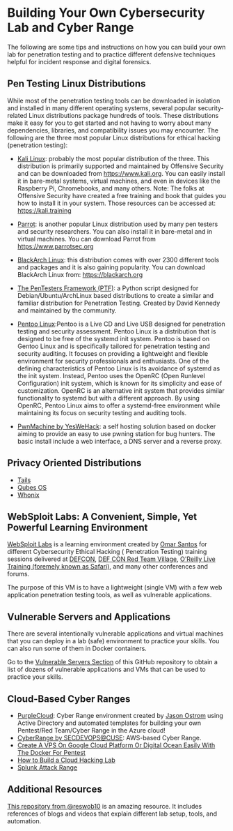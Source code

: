 # Building Your Own Cybersecurity Lab and Cyber Range

The following are some tips and instructions on how you can build your own lab for penetration testing and to practice different defensive techniques helpful for incident response and digital forensics.

## Pen Testing Linux Distributions

While most of the penetration testing tools can be downloaded in isolation and installed in many different operating systems, several popular security-related Linux distributions package hundreds of tools. These distributions make it easy for you to get started and not having to worry about many dependencies, libraries, and compatibility issues you may encounter. The following are the three most popular Linux distributions for ethical hacking (penetration testing): 

- [Kali Linux](https://www.kali.org): probably the most popular distribution of the three. This distribution is primarily supported and maintained by Offensive Security and can be downloaded from https://www.kali.org. You can easily install it in bare-metal systems, virtual machines, and even in devices like the Raspberry Pi, Chromebooks, and many others.
Note: The folks at Offensive Security have created a free training and book that guides you how to install it in your system. Those resources can be accessed at: https://kali.training 

- [Parrot](https://www.parrotsec.org): is another popular Linux distribution used by many pen testers and security researchers. You can also install it in bare-metal and in virtual machines. You can download Parrot from https://www.parrotsec.org

- [BlackArch Linux](https://blackarch.org): this distribution comes with over 2300 different tools and packages and it is also gaining popularity. You can download BlackArch Linux from: https://blackarch.org

- [The PenTesters Framework (PTF)](https://github.com/trustedsec/ptf): a Python script designed for Debian/Ubuntu/ArchLinux based distributions to create a similar and familiar distribution for Penetration Testing. Created by David Kennedy and maintained by the community.

- [Pentoo Linux](https://www.pentoo.ch/):Pentoo is a Live CD and Live USB designed for penetration testing and security assessment. Pentoo Linux is a distribution that is designed to be free of the systemd init system. Pentoo is based on Gentoo Linux and is specifically tailored for penetration testing and security auditing. It focuses on providing a lightweight and flexible environment for security professionals and enthusiasts. One of the defining characteristics of Pentoo Linux is its avoidance of systemd as the init system. Instead, Pentoo uses the OpenRC (Open Runlevel Configuration) init system, which is known for its simplicity and ease of customization. OpenRC is an alternative init system that provides similar functionality to systemd but with a different approach. By using OpenRC, Pentoo Linux aims to offer a systemd-free environment while maintaining its focus on security testing and auditing tools. 

- [PwnMachine by YesWeHack](https://github.com/yeswehack/pwn-machine): a self hosting solution based on docker aiming to provide an easy to use pwning station for bug hunters. The basic install include a web interface, a DNS server and a reverse proxy.

## Privacy Oriented Distributions

- [Tails](https://tails.boum.org/)
- [Qubes OS](https://www.qubes-os.org)
- [Whonix](https://www.whonix.org/)

## WebSploit Labs: A Convenient, Simple, Yet Powerful Learning Environment

[WebSploit Labs](https://websploit.org/) is a learning environment created by [Omar Santos](https://omarsantos.io) for different Cybersecurity Ethical Hacking ( Penetration Testing) training sessions delivered at [DEFCON](https://www.wallofsheep.com/blogs/news/packet-hacking-village-workshops-at-def-con-26-finalized), [DEF CON Red Team Village](https://redteamvillage.io), [O'Reilly Live Training (foremely known as Safari)](https://learning.oreilly.com/search/?query=omar%20santos&extended_publisher_data=true&highlight=true&include_assessments=false&include_case_studies=true&include_courses=true&include_playlists=true&include_collections=true&include_notebooks=true&is_academic_institution_account=false&source=user&formats=live%20online%20training&sort=relevance&facet_json=true&page=0&include_facets=false&include_scenarios=true&include_sandboxes=true&json_facets=true), and many other conferences and forums. 

The purpose of this VM is to have a lightweight (single VM) with a few web application penetration testing tools, as well as vulnerable applications.

## Vulnerable Servers and Applications

There are several intentionally vulnerable applications and virtual machines that you can deploy in a lab (safe) environment to practice your skills. You can also run some of them in Docker containers. 

Go to the [Vulnerable Servers Section](https://github.com/The-Art-of-Hacking/art-of-hacking/tree/master/vulnerable_servers) of this GitHub repository to obtain a list of dozens of vulnerable applications and VMs that can be used to practice your skills.


## Cloud-Based Cyber Ranges
- [PurpleCloud](https://github.com/iknowjason/PurpleCloud):  Cyber Range environment created by [Jason Ostrom](https://twitter.com/securitypuck) using Active Directory and automated templates for building your own Pentest/Red Team/Cyber Range in the Azure cloud!
- [CyberRange by SECDEVOPS@CUSE](https://github.com/secdevops-cuse/CyberRange): AWS-based Cyber Range.
- [Create A VPS On Google Cloud Platform Or Digital Ocean Easily With The Docker For Pentest](https://github.com/aaaguirrep/offensive-docker-vps)
- [How to Build a Cloud Hacking Lab](https://www.youtube.com/watch?v=4s_3oNwqImo)
- [Splunk Attack Range](https://github.com/splunk/attack_range)

## Additional Resources
[This repository from @reswob10](https://github.com/reswob10/HomeLabResources) is an amazing resource. It includes references of blogs and videos that explain different lab setup, tools, and automation.
